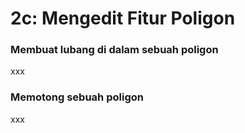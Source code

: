 # 2c: Mengedit Fitur Poligon

### Membuat lubang di dalam sebuah poligon

xxx

### Memotong sebuah poligon

xxx

